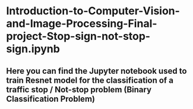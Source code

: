 # Introduction-to-Computer-Vision-and-Image-Processing-Final-project-Stop-sign-not-stop-sign.ipynb

## Here you can find the Jupyter notebook used to train Resnet model for the classification of a traffic stop / Not-stop problem (Binary Classification Problem)

